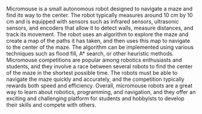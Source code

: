 Micromouse is a small autonomous robot designed to navigate a maze and find its way to the center. 
The robot typically measures around 10 cm by 10 cm and is equipped with sensors such as infrared sensors, ultrasonic sensors, 
and encoders that allow it to detect walls, measure distances, and track its movement.
The robot uses an algorithm to explore the maze and create a map of the paths it has taken, and then uses this map to navigate to the center of the maze.
The algorithm can be implemented using various techniques such as flood fill, A* search, or other heuristic methods.
Micromouse competitions are popular among robotics enthusiasts and students, 
and they involve a race between several robots to find the center of the maze in the shortest possible time. 
The robots must be able to navigate the maze quickly and accurately, and the competition typically rewards both speed and efficiency.
Overall, micromouse robots are a great way to learn about robotics, programming, and navigation, 
and they offer an exciting and challenging platform for students and hobbyists to develop their skills and compete with others. 
